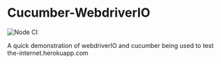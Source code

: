 # Cucumber-WebdriverIO
![Node CI](https://github.com/Christian-Budsworth/Cucumber-WebdriverIO/workflows/Node%20CI/badge.svg?branch=master&event=push)

A quick demonstration of webdriverIO and cucumber being used to test the-internet.herokuapp.com
